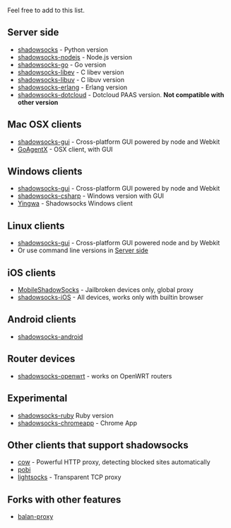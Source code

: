 Feel free to add to this list.

<a id="server-side"></a>
Server side
---------------------------

* [shadowsocks](https://github.com/clowwindy/shadowsocks) - Python version
* [shadowsocks-nodejs](https://github.com/clowwindy/shadowsocks-nodejs) - Node.js version
* [shadowsocks-go](https://github.com/shadowsocks/shadowsocks-go) - Go version
* [shadowsocks-libev](https://github.com/madeye/shadowsocks-libev) - C libev version
* [shadowsocks-libuv](https://github.com/dndx/shadowsocks-libuv) - C libuv version
* [shadowsocks-erlang](https://github.com/Yongke/shadowsocks-erlang) - Erlang version
* [shadowsocks-dotcloud](https://github.com/clowwindy/shadowsocks-dotcloud) - Dotcloud PAAS version. **Not compatible with other version**

Mac OSX clients
---------------------------

* [shadowsocks-gui](https://github.com/shadowsocks/shadowsocks-gui) - Cross-platform GUI powered by node and Webkit
* [GoAgentX](https://github.com/ohdarling/GoAgentX) - OSX client, with GUI

Windows clients
---------------------------

* [shadowsocks-gui](https://github.com/shadowsocks/shadowsocks-gui) - Cross-platform GUI powered by node and Webkit
* [shadowsocks-csharp](https://github.com/clowwindy/shadowsocks-csharp) - Windows version with GUI
* [Yingwa](https://github.com/dallascao/yingwa) - Shadowsocks Windows client

Linux clients
---------------------------

* [shadowsocks-gui](https://github.com/shadowsocks/shadowsocks-gui) - Cross-platform GUI powered node and by Webkit
* Or use command line versions in <a href="#server-side">Server side</a>

iOS clients
---------------------------

* [MobileShadowSocks](https://github.com/linusyang/MobileShadowSocks) - Jailbroken devices only, global proxy
* [shadowsocks-iOS](https://github.com/shadowsocks/shadowsocks-iOS) - All devices, works only with builtin browser

Android clients
---------------------------

* [shadowsocks-android](https://github.com/shadowsocks/shadowsocks-android)

Router devices
---------------------------

* [shadowsocks-openwrt](https://github.com/haohaolee/shadowsocks-openwrt) - works on OpenWRT routers

Experimental
---------------------------
* [shadowsocks-ruby](https://github.com/clowwindy/shadowsocks-ruby) Ruby version
* [shadowsocks-chromeapp](https://github.com/clowwindy/shadowsocks-chromeapp) - Chrome App

Other clients that support shadowsocks
---------------------------------------

* [cow](https://github.com/cyfdecyf/cow) - Powerful HTTP proxy, detecting blocked sites automatically
* [pobi](https://github.com/jackyz/pobi)
* [lightsocks](https://github.com/clowwindy/lightsocks) - Transparent TCP proxy

Forks with other features
--------------------------------
* [balan-proxy](https://github.com/lerry/balan-proxy)
